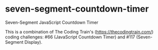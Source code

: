 # seven-segment-countdown-timer
Seven-Segment JavaScript Countdown Timer

This is a combination of The Coding Train's (https://thecodingtrain.com/) coding challenges:
#66 (JavaScript Countdown Timer) and 
#117 (Seven-Segment Display).
